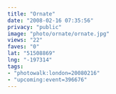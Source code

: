 ```yaml
---
title: "Ornate"
date: "2008-02-16 07:35:56"
privacy: "public"
image: "photo/ornate/ornate.jpg"
views: "22"
faves: "0"
lat: "51508869"
lng: "-197314"
tags:
- "photowalk:london=20080216"
- "upcoming:event=396676"
---
```


